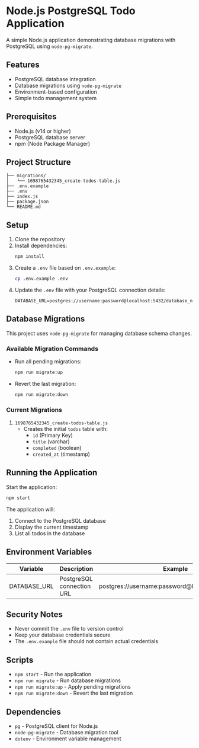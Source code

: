 # Node.js PostgreSQL Todo Application

A simple Node.js application demonstrating database migrations with PostgreSQL using `node-pg-migrate`.

## Features

- PostgreSQL database integration
- Database migrations using `node-pg-migrate`
- Environment-based configuration
- Simple todo management system

## Prerequisites

- Node.js (v14 or higher)
- PostgreSQL database server
- npm (Node Package Manager)

## Project Structure

```
├── migrations/
│   └── 1698765432345_create-todos-table.js
├── .env.example
├── .env
├── index.js
├── package.json
└── README.md
```

## Setup

1. Clone the repository
2. Install dependencies:
   ```bash
   npm install
   ```
3. Create a `.env` file based on `.env.example`:
   ```bash
   cp .env.example .env
   ```
4. Update the `.env` file with your PostgreSQL connection details:
   ```
   DATABASE_URL=postgres://username:password@localhost:5432/database_name
   ```

## Database Migrations

This project uses `node-pg-migrate` for managing database schema changes.

### Available Migration Commands

- Run all pending migrations:
  ```bash
  npm run migrate:up
  ```
- Revert the last migration:
  ```bash
  npm run migrate:down
  ```

### Current Migrations

1. `1698765432345_create-todos-table.js`
   - Creates the initial `todos` table with:
     - `id` (Primary Key)
     - `title` (varchar)
     - `completed` (boolean)
     - `created_at` (timestamp)

## Running the Application

Start the application:
```bash
npm start
```

The application will:
1. Connect to the PostgreSQL database
2. Display the current timestamp
3. List all todos in the database

## Environment Variables

| Variable      | Description                | Example                                           |
|--------------|----------------------------|---------------------------------------------------|
| DATABASE_URL | PostgreSQL connection URL  | postgres://username:password@localhost:5432/todos |

## Security Notes

- Never commit the `.env` file to version control
- Keep your database credentials secure
- The `.env.example` file should not contain actual credentials

## Scripts

- `npm start` - Run the application
- `npm run migrate` - Run database migrations
- `npm run migrate:up` - Apply pending migrations
- `npm run migrate:down` - Revert the last migration

## Dependencies

- `pg` - PostgreSQL client for Node.js
- `node-pg-migrate` - Database migration tool
- `dotenv` - Environment variable management



